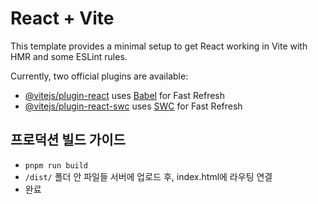 # React + Vite

This template provides a minimal setup to get React working in Vite with HMR and some ESLint rules.

Currently, two official plugins are available:

- [@vitejs/plugin-react](https://github.com/vitejs/vite-plugin-react/blob/main/packages/plugin-react/README.md) uses [Babel](https://babeljs.io/) for Fast Refresh
- [@vitejs/plugin-react-swc](https://github.com/vitejs/vite-plugin-react-swc) uses [SWC](https://swc.rs/) for Fast Refresh



## 프로덕션 빌드 가이드
- `pnpm run build`
- `/dist/` 폴더 안 파일들 서버에 업로드 후, index.html에 라우팅 연결
- 완료
